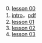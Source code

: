 0. [lesson 00](lesson00/)
  1. [intro](lesson00/1.intro.html)，[pdf](lesson00/00.1-intro.pdf)
1. [lesson 01](lesson01/)
2. [lesson 02](lesson02/)
3. [lesson 03](lesson03/)


